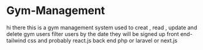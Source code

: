 # Gym-Management
hi there this is a gym management system 
used to creat , read , update and delete gym users 
filter users by the date they will be signed up
front end- tailwind css and probably react.js
back end php or laravel or next.js

